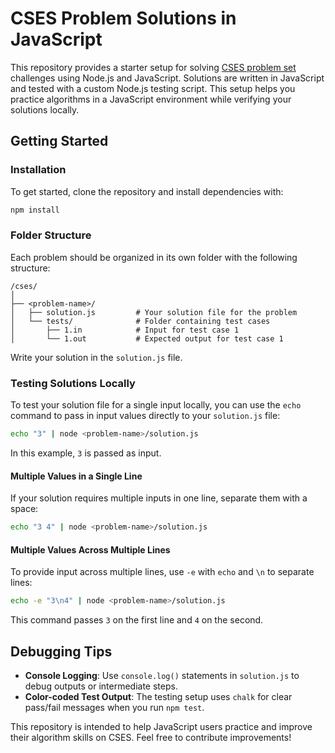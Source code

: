 # CSES Problem Solutions in JavaScript

This repository provides a starter setup for solving [CSES problem set](https://cses.fi/) challenges using Node.js and JavaScript. Solutions are written in JavaScript and tested with a custom Node.js testing script. This setup helps you practice algorithms in a JavaScript environment while verifying your solutions locally.

## Getting Started

### Installation

To get started, clone the repository and install dependencies with:

```bash
npm install
```

### Folder Structure

Each problem should be organized in its own folder with the following structure:

```
/cses/
│
├── <problem-name>/
│   ├── solution.js         # Your solution file for the problem
│   └── tests/              # Folder containing test cases
│       ├── 1.in            # Input for test case 1
│       └── 1.out           # Expected output for test case 1
```

Write your solution in the `solution.js` file.

### Testing Solutions Locally

To test your solution file for a single input locally, you can use the `echo` command to pass in input values directly to your `solution.js` file:

```bash
echo "3" | node <problem-name>/solution.js
```

In this example, `3` is passed as input.

#### Multiple Values in a Single Line

If your solution requires multiple inputs in one line, separate them with a space:

```bash
echo "3 4" | node <problem-name>/solution.js
```

#### Multiple Values Across Multiple Lines

To provide input across multiple lines, use `-e` with `echo` and `\n` to separate lines:

```bash
echo -e "3\n4" | node <problem-name>/solution.js
```

This command passes `3` on the first line and `4` on the second.

## Debugging Tips

- **Console Logging**: Use `console.log()` statements in `solution.js` to debug outputs or intermediate steps.
- **Color-coded Test Output**: The testing setup uses `chalk` for clear pass/fail messages when you run `npm test`.

This repository is intended to help JavaScript users practice and improve their algorithm skills on CSES. Feel free to contribute improvements!
